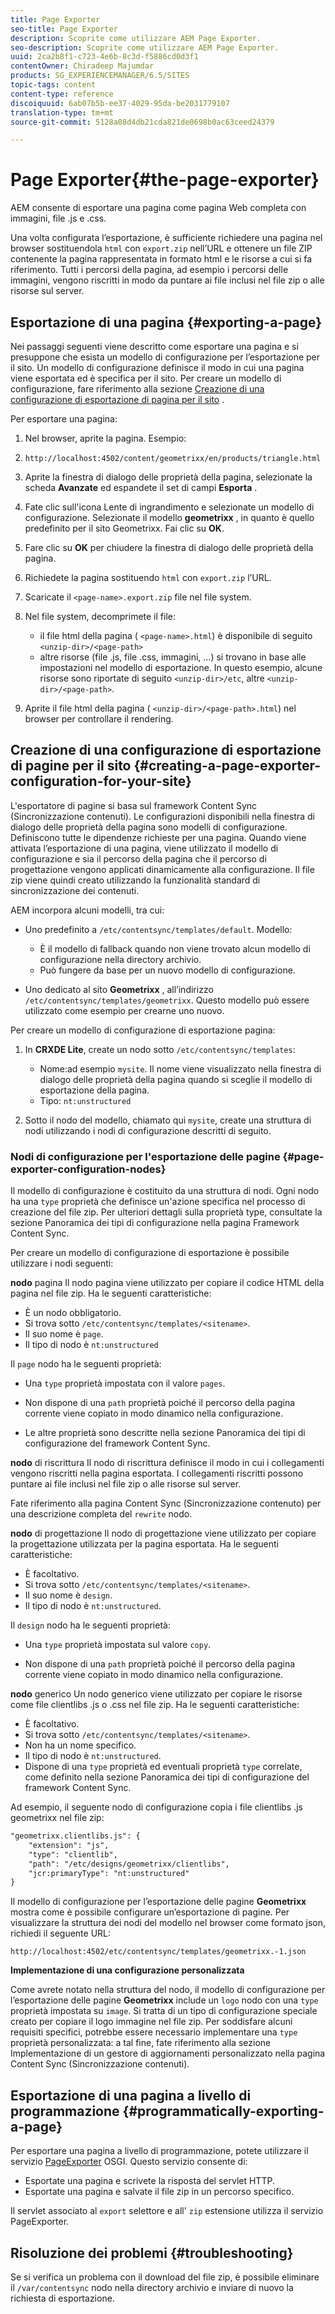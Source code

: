 ```yaml
---
title: Page Exporter
seo-title: Page Exporter
description: Scoprite come utilizzare AEM Page Exporter.
seo-description: Scoprite come utilizzare AEM Page Exporter.
uuid: 2ca2b8f1-c723-4e6b-8c3d-f5886cd0d3f1
contentOwner: Chiradeep Majumdar
products: SG_EXPERIENCEMANAGER/6.5/SITES
topic-tags: content
content-type: reference
discoiquuid: 6ab07b5b-ee37-4029-95da-be2031779107
translation-type: tm+mt
source-git-commit: 5128a08d4db21cda821de0698b0ac63ceed24379

---
```



# Page Exporter{#the-page-exporter}

AEM consente di esportare una pagina come pagina Web completa con immagini, file .js e .css.

Una volta configurata l’esportazione, è sufficiente richiedere una pagina nel browser sostituendola `html` con `export.zip` nell’URL e ottenere un file ZIP contenente la pagina rappresentata in formato html e le risorse a cui si fa riferimento. Tutti i percorsi della pagina, ad esempio i percorsi delle immagini, vengono riscritti in modo da puntare ai file inclusi nel file zip o alle risorse sul server.

## Esportazione di una pagina {#exporting-a-page}

Nei passaggi seguenti viene descritto come esportare una pagina e si presuppone che esista un modello di configurazione per l’esportazione per il sito. Un modello di configurazione definisce il modo in cui una pagina viene esportata ed è specifica per il sito. Per creare un modello di configurazione, fare riferimento alla sezione [Creazione di una configurazione di esportazione di pagina per il sito](#creating-a-page-exporter-configuration-for-your-site) .

Per esportare una pagina:

1. Nel browser, aprite la pagina. Esempio:
1. `http://localhost:4502/content/geometrixx/en/products/triangle.html`
1. Aprite la finestra di dialogo delle proprietà della pagina, selezionate la scheda **Avanzate** ed espandete il set di campi **Esporta** .

1. Fate clic sull&#39;icona Lente di ingrandimento e selezionate un modello di configurazione. Selezionate il modello **geometrixx** , in quanto è quello predefinito per il sito Geometrixx. Fai clic su **OK**. 

1. Fare clic su **OK** per chiudere la finestra di dialogo delle proprietà della pagina.
1. Richiedete la pagina sostituendo `html` con `export.zip` l’URL.

1. Scaricate il `<page-name>.export.zip` file nel file system.

1. Nel file system, decomprimete il file:

   * il file html della pagina ( `<page-name>.html`) è disponibile di seguito `<unzip-dir>/<page-path>`
   * altre risorse (file .js, file .css, immagini, ...) si trovano in base alle impostazioni nel modello di esportazione. In questo esempio, alcune risorse sono riportate di seguito `<unzip-dir>/etc`, altre `<unzip-dir>/<page-path>`.

1. Aprite il file html della pagina ( `<unzip-dir>/<page-path>.html`) nel browser per controllare il rendering.

## Creazione di una configurazione di esportazione di pagine per il sito {#creating-a-page-exporter-configuration-for-your-site}

L&#39;esportatore di pagine si basa sul framework Content Sync (Sincronizzazione contenuti). Le configurazioni disponibili nella finestra di dialogo delle proprietà della pagina sono modelli di configurazione. Definiscono tutte le dipendenze richieste per una pagina. Quando viene attivata l’esportazione di una pagina, viene utilizzato il modello di configurazione e sia il percorso della pagina che il percorso di progettazione vengono applicati dinamicamente alla configurazione. Il file zip viene quindi creato utilizzando la funzionalità standard di sincronizzazione dei contenuti.

AEM incorpora alcuni modelli, tra cui:

* Uno predefinito a `/etc/contentsync/templates/default`. Modello:

   * È il modello di fallback quando non viene trovato alcun modello di configurazione nella directory archivio.
   * Può fungere da base per un nuovo modello di configurazione.

* Uno dedicato al sito **Geometrixx** , all’indirizzo `/etc/contentsync/templates/geometrixx`. Questo modello può essere utilizzato come esempio per crearne uno nuovo.

Per creare un modello di configurazione di esportazione pagina:

1. In **CRXDE Lite**, create un nodo sotto `/etc/contentsync/templates`:

   * Nome:ad esempio `mysite`. Il nome viene visualizzato nella finestra di dialogo delle proprietà della pagina quando si sceglie il modello di esportazione della pagina.
   * Tipo: `nt:unstructured`

1. Sotto il nodo del modello, chiamato qui `mysite`, create una struttura di nodi utilizzando i nodi di configurazione descritti di seguito.

### Nodi di configurazione per l&#39;esportazione delle pagine {#page-exporter-configuration-nodes}

Il modello di configurazione è costituito da una struttura di nodi. Ogni nodo ha una `type` proprietà che definisce un&#39;azione specifica nel processo di creazione del file zip. Per ulteriori dettagli sulla proprietà type, consultate la sezione Panoramica dei tipi di configurazione nella pagina Framework Content Sync.

Per creare un modello di configurazione di esportazione è possibile utilizzare i nodi seguenti:

**nodo** pagina Il nodo pagina viene utilizzato per copiare il codice HTML della pagina nel file zip. Ha le seguenti caratteristiche:

* È un nodo obbligatorio.
* Si trova sotto `/etc/contentsync/templates/<sitename>`.
* Il suo nome è `page`.
* Il tipo di nodo è `nt:unstructured`

Il `page` nodo ha le seguenti proprietà:

* Una `type` proprietà impostata con il valore `pages`.

* Non dispone di una `path` proprietà poiché il percorso della pagina corrente viene copiato in modo dinamico nella configurazione.

* Le altre proprietà sono descritte nella sezione Panoramica dei tipi di configurazione del framework Content Sync.

**nodo** di riscrittura Il nodo di riscrittura definisce il modo in cui i collegamenti vengono riscritti nella pagina esportata. I collegamenti riscritti possono puntare ai file inclusi nel file zip o alle risorse sul server.

Fate riferimento alla pagina Content Sync (Sincronizzazione contenuto) per una descrizione completa del `rewrite` nodo.

**nodo** di progettazione Il nodo di progettazione viene utilizzato per copiare la progettazione utilizzata per la pagina esportata. Ha le seguenti caratteristiche:

* È facoltativo.
* Si trova sotto `/etc/contentsync/templates/<sitename>`.
* Il suo nome è `design`.
* Il tipo di nodo è `nt:unstructured`.

Il `design` nodo ha le seguenti proprietà:

* Una `type` proprietà impostata sul valore `copy`.

* Non dispone di una `path` proprietà poiché il percorso della pagina corrente viene copiato in modo dinamico nella configurazione.

**nodo** generico Un nodo generico viene utilizzato per copiare le risorse come file clientlibs .js o .css nel file zip. Ha le seguenti caratteristiche:

* È facoltativo.
* Si trova sotto `/etc/contentsync/templates/<sitename>`.
* Non ha un nome specifico.
* Il tipo di nodo è `nt:unstructured`.
* Dispone di una `type` proprietà ed eventuali proprietà `type` correlate, come definito nella sezione Panoramica dei tipi di configurazione del framework Content Sync.

Ad esempio, il seguente nodo di configurazione copia i file clientlibs .js geometrixx nel file zip:

```xml
"geometrixx.clientlibs.js": {
    "extension": "js",
    "type": "clientlib",
    "path": "/etc/designs/geometrixx/clientlibs",
    "jcr:primaryType": "nt:unstructured"
}
```

Il modello di configurazione per l’esportazione delle pagine **Geometrixx** mostra come è possibile configurare un’esportazione di pagine. Per visualizzare la struttura dei nodi del modello nel browser come formato json, richiedi il seguente URL:

`http://localhost:4502/etc/contentsync/templates/geometrixx.-1.json`

**Implementazione di una configurazione personalizzata**

Come avrete notato nella struttura del nodo, il modello di configurazione per l’esportazione delle pagine **Geometrixx** include un `logo` nodo con una `type` proprietà impostata su `image`. Si tratta di un tipo di configurazione speciale creato per copiare il logo immagine nel file zip. Per soddisfare alcuni requisiti specifici, potrebbe essere necessario implementare una `type` proprietà personalizzata: a tal fine, fate riferimento alla sezione Implementazione di un gestore di aggiornamenti personalizzato nella pagina Content Sync (Sincronizzazione contenuti).

## Esportazione di una pagina a livello di programmazione {#programmatically-exporting-a-page}

Per esportare una pagina a livello di programmazione, potete utilizzare il servizio [PageExporter](https://helpx.adobe.com/experience-manager/6-5/sites/developing/using/reference-materials/javadoc/index.html?com/day/cq/wcm/contentsync/PageExporter.html) OSGI. Questo servizio consente di:

* Esportate una pagina e scrivete la risposta del servlet HTTP.
* Esportate una pagina e salvate il file zip in un percorso specifico.

Il servlet associato al `export` selettore e all&#39; `zip` estensione utilizza il servizio PageExporter.

## Risoluzione dei problemi {#troubleshooting}

Se si verifica un problema con il download del file zip, è possibile eliminare il `/var/contentsync` nodo nella directory archivio e inviare di nuovo la richiesta di esportazione.

